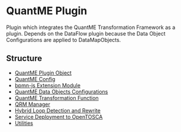 # QuantME Plugin
Plugin which integrates the QuantME Transformation Framework as a plugin. Depends on the DataFlow plugin
because the Data Object Configurations are applied to DataMapObjects.

## Structure
- [QuantME Plugin Object](../../../../components/bpmn-q/modeler-component/extensions/quantme/QuantMEPlugin.js)
- [QuantME Config](../../../../components/bpmn-q/modeler-component/extensions/quantme/framework-config)
- [bpmn-js Extension Module](../../../../components/bpmn-q/modeler-component/extensions/quantme/modeling)
- [QuantME Data Objects Configurations](../../../../components/bpmn-q/modeler-component/extensions/quantme/configurations)
- [QuantME Transformation Function](../../../../components/bpmn-q/modeler-component/extensions/quantme/replacement/QuantMETransformator.js)
- [QRM Manager](../../../../components/bpmn-q/modeler-component/extensions/quantme/qrm-manager/qrm-handler.js)
- [Hybrid Loop Detection and Rewrite](../../../../components/bpmn-q/modeler-component/extensions/quantme/ui/adaptation)
- [Service Deployment to OpenTOSCA](../../../../components/bpmn-q/modeler-component/extensions/quantme/ui/deployment)
- [Utilities](../../../../components/bpmn-q/modeler-component/extensions/quantme/utilities)